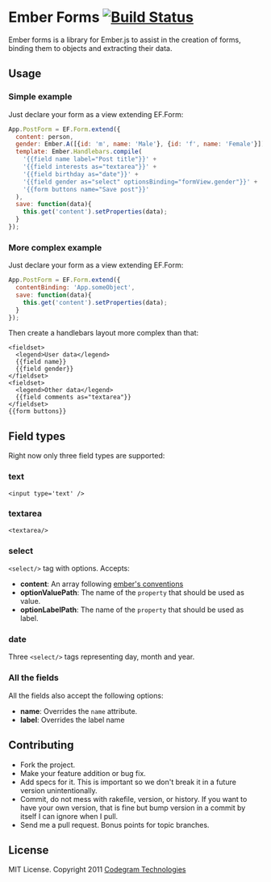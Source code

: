 # Ember Forms [![Build Status](https://secure.travis-ci.org/codegram/ember-forms.png?branch=master)](http://travis-ci.org/codegram/ember-forms)

Ember forms is a library for Ember.js to assist in the creation of forms,
binding them to objects and extracting their data.

## Usage

### Simple example

Just declare your form as a view extending EF.Form:

```Javascript
App.PostForm = EF.Form.extend({
  content: person,
  gender: Ember.A([{id: 'm', name: 'Male'}, {id: 'f', name: 'Female'}]),
  template: Ember.Handlebars.compile(
    '{{field name label="Post title"}}' +
    '{{field interests as="textarea"}}' +
    '{{field birthday as="date"}}' +
    '{{field gender as="select" optionsBinding="formView.gender"}}' +
    '{{form buttons name="Save post"}}'
  ),
  save: function(data){
    this.get('content').setProperties(data);
  }
});
```

### More complex example

Just declare your form as a view extending EF.Form:

```Javascript
App.PostForm = EF.Form.extend({
  contentBinding: 'App.someObject',
  save: function(data){
    this.get('content').setProperties(data);
  }
});
```

Then create a handlebars layout more complex than that:

```Handlebars
<fieldset>
  <legend>User data</legend>
  {{field name}}
  {{field gender}}
</fieldset>
<fieldset>
  <legend>Other data</legend>
  {{field comments as="textarea"}}
</fieldset>
{{form buttons}}
```

## Field types

Right now only three field types are supported:

### text
`<input type='text' />`

### textarea
`<textarea/>`

### select
`<select/>` tag with options. Accepts:

* **content**: An array following [ember's conventions](http://docs.emberjs.com/#doc=Ember.Select&method=content&src=false)
* **optionValuePath**: The name of the `property` that should be used as value.
* **optionLabelPath**: The name of the `property` that should be used as label.

### date
Three `<select/>` tags representing day, month and year.

### All the fields

All the fields also accept the following options:
* **name**: Overrides the `name` attribute.
* **label**: Overrides the label name

## Contributing

* Fork the project.
* Make your feature addition or bug fix.
* Add specs for it. This is important so we don't break it in a future
  version unintentionally.
* Commit, do not mess with rakefile, version, or history.
  If you want to have your own version, that is fine but bump version
  in a commit by itself I can ignore when I pull.
* Send me a pull request. Bonus points for topic branches.

## License

MIT License. Copyright 2011 [Codegram Technologies](http://codegram.com)
